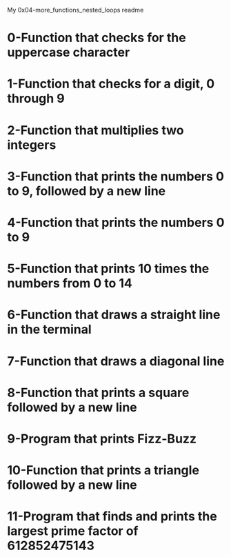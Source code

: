 My 0x04-more_functions_nested_loops readme
# 0-Function that checks for the uppercase character
# 1-Function that checks for a digit, 0 through 9
# 2-Function that multiplies two integers
# 3-Function that prints the numbers 0 to 9, followed by a new line
# 4-Function that prints the numbers 0 to 9
# 5-Function that prints 10 times the numbers from 0 to 14
# 6-Function that draws a straight line in the terminal
# 7-Function that draws a diagonal line
# 8-Function that prints a square followed by a new line
# 9-Program that prints Fizz-Buzz
# 10-Function that prints a triangle followed by a new line
# 11-Program that finds and prints the largest prime factor of 612852475143

